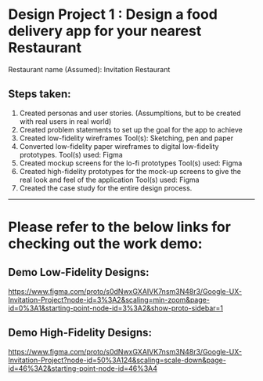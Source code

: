 # Design Project 1 : Design a food delivery app for your nearest Restaurant

Restaurant name (Assumed): Invitation Restaurant

## Steps taken:

1. Created personas and user stories. (Assumpltions, but to be created with real users in real world)
2. Created problem statements to set up the goal for the app to achieve
3. Created low-fidelity wireframes 
		Tool(s): Sketching, pen and paper
4. Converted low-fidelity paper wireframes to digital low-fidelity prototypes.
		Tool(s) used: Figma
5. Created mockup screens for the lo-fi prototypes
		Tool(s) used: Figma 
6. Created high-fidelity prototypes for the mock-up screens to give the real look and feel of the application 
		Tool(s) used: Figma
7. Created the case study for the entire design process.


-----------------------------------------------------------------------------------------------------------------------------------------

# Please refer to the below links for checking out the work demo: 


## Demo Low-Fidelity Designs:
https://www.figma.com/proto/s0dNwxGXAIVK7nsm3N48r3/Google-UX-Invitation-Project?node-id=3%3A2&scaling=min-zoom&page-id=0%3A1&starting-point-node-id=3%3A2&show-proto-sidebar=1



## Demo High-Fidelity Designs:
https://www.figma.com/proto/s0dNwxGXAIVK7nsm3N48r3/Google-UX-Invitation-Project?node-id=50%3A124&scaling=scale-down&page-id=46%3A2&starting-point-node-id=46%3A4

